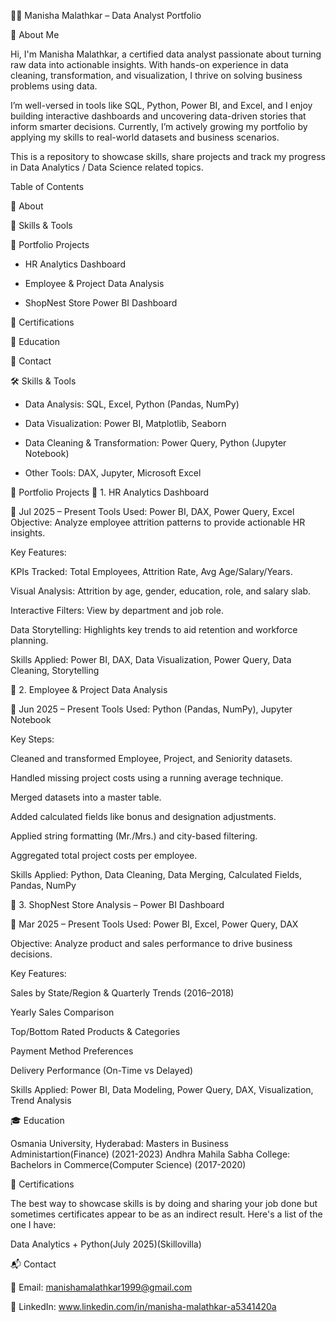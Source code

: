👩‍💻 Manisha Malathkar – Data Analyst Portfolio

📌 About Me

Hi, I'm Manisha Malathkar, a certified data analyst passionate about turning raw data into actionable insights. With hands-on experience in data cleaning, transformation, and visualization, I thrive on solving business problems using data.

I’m well-versed in tools like SQL, Python, Power BI, and Excel, and I enjoy building interactive dashboards and uncovering data-driven stories that inform smarter decisions. Currently, I’m actively growing my portfolio by applying my skills to real-world datasets and business scenarios.

This is a repository to showcase skills, share projects and track my progress in Data Analytics / Data Science related topics.


Table of Contents

🔹 About

🔹 Skills & Tools

🔹 Portfolio Projects

   - HR Analytics Dashboard

   - Employee & Project Data Analysis

   - ShopNest Store Power BI Dashboard

🔹 Certifications

🔹 Education

🔹 Contact

🛠️ Skills & Tools

 - Data Analysis: SQL, Excel, Python (Pandas, NumPy)

 - Data Visualization: Power BI, Matplotlib, Seaborn

 - Data Cleaning & Transformation: Power Query, Python (Jupyter Notebook)

 - Other Tools: DAX, Jupyter, Microsoft Excel

📁 Portfolio Projects
📍 1. HR Analytics Dashboard

📅 Jul 2025 – Present
Tools Used: Power BI, DAX, Power Query, Excel
Objective: Analyze employee attrition patterns to provide actionable HR insights.

Key Features:

KPIs Tracked: Total Employees, Attrition Rate, Avg Age/Salary/Years.

Visual Analysis: Attrition by age, gender, education, role, and salary slab.

Interactive Filters: View by department and job role.

Data Storytelling: Highlights key trends to aid retention and workforce planning.

Skills Applied:
Power BI, DAX, Data Visualization, Power Query, Data Cleaning, Storytelling

📍 2. Employee & Project Data Analysis

📅 Jun 2025 – Present
Tools Used: Python (Pandas, NumPy), Jupyter Notebook

Key Steps:

Cleaned and transformed Employee, Project, and Seniority datasets.

Handled missing project costs using a running average technique.

Merged datasets into a master table.

Added calculated fields like bonus and designation adjustments.

Applied string formatting (Mr./Mrs.) and city-based filtering.

Aggregated total project costs per employee.

Skills Applied:
Python, Data Cleaning, Data Merging, Calculated Fields, Pandas, NumPy

📍 3. ShopNest Store Analysis – Power BI Dashboard

📅 Mar 2025 – Present
Tools Used: Power BI, Excel, Power Query, DAX

Objective: Analyze product and sales performance to drive business decisions.

Key Features:

Sales by State/Region & Quarterly Trends (2016–2018)

Yearly Sales Comparison

Top/Bottom Rated Products & Categories

Payment Method Preferences

Delivery Performance (On-Time vs Delayed)

Skills Applied:
Power BI, Data Modeling, Power Query, DAX, Visualization, Trend Analysis

🎓 Education

Osmania University, Hyderabad: Masters in Business Administartion(Finance) (2021-2023)
Andhra Mahila Sabha College: Bachelors in Commerce(Computer Science) (2017-2020)

📜 Certifications

The best way to showcase skills is by doing and sharing your job done but sometimes certificates appear to be as an indirect result. Here's a list of the one I have:

Data Analytics + Python(July 2025)(Skillovilla)

📬 Contact

📧 Email: manishamalathkar1999@gmail.com

💼 LinkedIn: www.linkedin.com/in/manisha-malathkar-a5341420a

